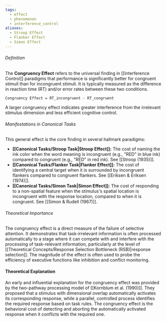 ```yaml
---
tags:
  - effect
  - phenomenon
  - interference_control
aliases:
  - Stroop Effect
  - Flanker Effect
  - Simon Effect
---
```

###### Definition
The **Congruency Effect** refers to the universal finding in [[Interference Control]] paradigms that performance is significantly better for congruent stimuli than for incongruent stimuli. It is typically measured as the difference in reaction time (RT) and/or error rates between these two conditions.

`Congruency Effect = RT_incongruent - RT_congruent`

A larger congruency effect indicates greater interference from the irrelevant stimulus dimension and less efficient cognitive control.

###### Manifestations in Canonical Tasks
This general effect is the core finding in several hallmark paradigms:
*   **[[Canonical Tasks/Stroop Task|Stroop Effect]]:** The cost of naming the ink color when the word meaning is incongruent (e.g., "RED" in blue ink) compared to congruent (e.g., "RED" in red ink). See [[Stroop (1935)]].
*   **[[Canonical Tasks/Flanker Task|Flanker Effect]]:** The cost of identifying a central target when it is surrounded by incongruent flankers compared to congruent flankers. See [[Eriksen & Eriksen (1974)]].
*   **[[Canonical Tasks/Simon Task|Simon Effect]]:** The cost of responding to a non-spatial feature when the stimulus's spatial location is incongruent with the response location, compared to when it is congruent. See [[Simon & Rudell (1967)]].

###### Theoretical Importance
The congruency effect is a direct measure of the failure of selective attention. It demonstrates that task-irrelevant information is often processed automatically to a stage where it can compete with and interfere with the processing of task-relevant information, particularly at the level of [[Theoretical Concepts/Response Selection Bottleneck (RSB)|response selection]]. The magnitude of the effect is often used to probe the efficiency of executive functions like inhibition and conflict monitoring.

#### Theoretical Explanation
An early and influential explanation for the congruency effect was provided by the two-pathway processing model of [[Kornblum et al. (1990)]]. They proposed that a stimulus with dimensional overlap automatically activates its corresponding response, while a parallel, controlled process identifies the required response based on task rules. The congruency effect is the behavioral cost of detecting and aborting the automatically activated response when it conflicts with the required one.